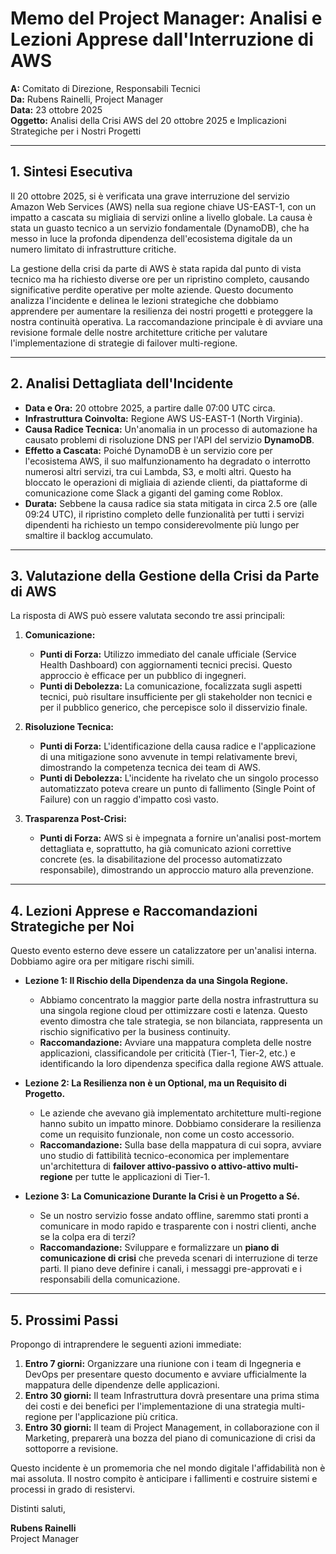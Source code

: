 
# Memo del Project Manager: Analisi e Lezioni Apprese dall'Interruzione di AWS

**A:** Comitato di Direzione, Responsabili Tecnici  
**Da:** Rubens Rainelli, Project Manager  
**Data:** 23 ottobre 2025  
**Oggetto:** Analisi della Crisi AWS del 20 ottobre 2025 e Implicazioni Strategiche per i Nostri Progetti

---

## 1. Sintesi Esecutiva

Il 20 ottobre 2025, si è verificata una grave interruzione del servizio Amazon Web Services (AWS) nella sua regione chiave US-EAST-1, con un impatto a cascata su migliaia di servizi online a livello globale. La causa è stata un guasto tecnico a un servizio fondamentale (DynamoDB), che ha messo in luce la profonda dipendenza dell'ecosistema digitale da un numero limitato di infrastrutture critiche.

La gestione della crisi da parte di AWS è stata rapida dal punto di vista tecnico ma ha richiesto diverse ore per un ripristino completo, causando significative perdite operative per molte aziende. Questo documento analizza l'incidente e delinea le lezioni strategiche che dobbiamo apprendere per aumentare la resilienza dei nostri progetti e proteggere la nostra continuità operativa. La raccomandazione principale è di avviare una revisione formale delle nostre architetture critiche per valutare l'implementazione di strategie di failover multi-regione.

---

## 2. Analisi Dettagliata dell'Incidente

*   **Data e Ora:** 20 ottobre 2025, a partire dalle 07:00 UTC circa.
*   **Infrastruttura Coinvolta:** Regione AWS US-EAST-1 (North Virginia).
*   **Causa Radice Tecnica:** Un'anomalia in un processo di automazione ha causato problemi di risoluzione DNS per l'API del servizio **DynamoDB**.
*   **Effetto a Cascata:** Poiché DynamoDB è un servizio core per l'ecosistema AWS, il suo malfunzionamento ha degradato o interrotto numerosi altri servizi, tra cui Lambda, S3, e molti altri. Questo ha bloccato le operazioni di migliaia di aziende clienti, da piattaforme di comunicazione come Slack a giganti del gaming come Roblox.
*   **Durata:** Sebbene la causa radice sia stata mitigata in circa 2.5 ore (alle 09:24 UTC), il ripristino completo delle funzionalità per tutti i servizi dipendenti ha richiesto un tempo considerevolmente più lungo per smaltire il backlog accumulato.

---

## 3. Valutazione della Gestione della Crisi da Parte di AWS

La risposta di AWS può essere valutata secondo tre assi principali:

1.  **Comunicazione:**
    *   **Punti di Forza:** Utilizzo immediato del canale ufficiale (Service Health Dashboard) con aggiornamenti tecnici precisi. Questo approccio è efficace per un pubblico di ingegneri.
    *   **Punti di Debolezza:** La comunicazione, focalizzata sugli aspetti tecnici, può risultare insufficiente per gli stakeholder non tecnici e per il pubblico generico, che percepisce solo il disservizio finale.

2.  **Risoluzione Tecnica:**
    *   **Punti di Forza:** L'identificazione della causa radice e l'applicazione di una mitigazione sono avvenute in tempi relativamente brevi, dimostrando la competenza tecnica dei team di AWS.
    *   **Punti di Debolezza:** L'incidente ha rivelato che un singolo processo automatizzato poteva creare un punto di fallimento (Single Point of Failure) con un raggio d'impatto così vasto.

3.  **Trasparenza Post-Crisi:**
    *   **Punti di Forza:** AWS si è impegnata a fornire un'analisi post-mortem dettagliata e, soprattutto, ha già comunicato azioni correttive concrete (es. la disabilitazione del processo automatizzato responsabile), dimostrando un approccio maturo alla prevenzione.

---

## 4. Lezioni Apprese e Raccomandazioni Strategiche per Noi

Questo evento esterno deve essere un catalizzatore per un'analisi interna. Dobbiamo agire ora per mitigare rischi simili.

*   **Lezione 1: Il Rischio della Dipendenza da una Singola Regione.**
    *   Abbiamo concentrato la maggior parte della nostra infrastruttura su una singola regione cloud per ottimizzare costi e latenza. Questo evento dimostra che tale strategia, se non bilanciata, rappresenta un rischio significativo per la business continuity.
    *   **Raccomandazione:** Avviare una mappatura completa delle nostre applicazioni, classificandole per criticità (Tier-1, Tier-2, etc.) e identificando la loro dipendenza specifica dalla regione AWS attuale.

*   **Lezione 2: La Resilienza non è un Optional, ma un Requisito di Progetto.**
    *   Le aziende che avevano già implementato architetture multi-regione hanno subito un impatto minore. Dobbiamo considerare la resilienza come un requisito funzionale, non come un costo accessorio.
    *   **Raccomandazione:** Sulla base della mappatura di cui sopra, avviare uno studio di fattibilità tecnico-economica per implementare un'architettura di **failover attivo-passivo o attivo-attivo multi-regione** per tutte le applicazioni di Tier-1.

*   **Lezione 3: La Comunicazione Durante la Crisi è un Progetto a Sé.**
    *   Se un nostro servizio fosse andato offline, saremmo stati pronti a comunicare in modo rapido e trasparente con i nostri clienti, anche se la colpa era di terzi?
    *   **Raccomandazione:** Sviluppare e formalizzare un **piano di comunicazione di crisi** che preveda scenari di interruzione di terze parti. Il piano deve definire i canali, i messaggi pre-approvati e i responsabili della comunicazione.

---

## 5. Prossimi Passi

Propongo di intraprendere le seguenti azioni immediate:

1.  **Entro 7 giorni:** Organizzare una riunione con i team di Ingegneria e DevOps per presentare questo documento e avviare ufficialmente la mappatura delle dipendenze delle applicazioni.
2.  **Entro 30 giorni:** Il team Infrastruttura dovrà presentare una prima stima dei costi e dei benefici per l'implementazione di una strategia multi-regione per l'applicazione più critica.
3.  **Entro 30 giorni:** Il team di Project Management, in collaborazione con il Marketing, preparerà una bozza del piano di comunicazione di crisi da sottoporre a revisione.

Questo incidente è un promemoria che nel mondo digitale l'affidabilità non è mai assoluta. Il nostro compito è anticipare i fallimenti e costruire sistemi e processi in grado di resistervi.

Distinti saluti,

**Rubens Rainelli**  
Project Manager
